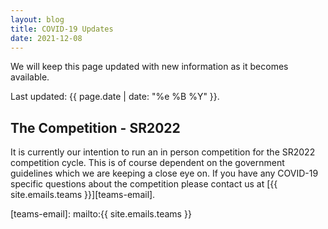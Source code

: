 ```yaml
---
layout: blog
title: COVID-19 Updates
date: 2021-12-08
---
```


We will keep this page updated with new information as it becomes available.

Last updated: {{ page.date | date: "%e %B %Y" }}.

## The Competition - SR2022

It is currently our intention to run an in person competition for the SR2022 competition cycle. This is of course dependent on the government guidelines which we are keeping a close eye on. If you have any COVID-19 specific questions about the competition please contact us at [{{ site.emails.teams }}][teams-email].

[teams-email]: mailto:{{ site.emails.teams }}
